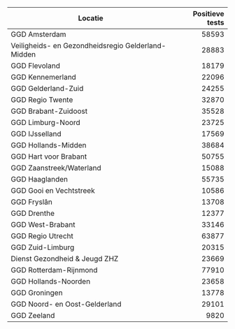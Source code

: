 | Locatie | Positieve tests |
|---------|----------------:|
| GGD Amsterdam                            | 58593 |
| Veiligheids- en Gezondheidsregio Gelderland-Midden | 28883 |
| GGD Flevoland                            | 18179 |
| GGD Kennemerland                         | 22096 |
| GGD Gelderland-Zuid                      | 24255 |
| GGD Regio Twente                         | 32870 |
| GGD Brabant-Zuidoost                     | 35528 |
| GGD Limburg-Noord                        | 23725 |
| GGD IJsselland                           | 17569 |
| GGD Hollands-Midden                      | 38684 |
| GGD Hart voor Brabant                    | 50755 |
| GGD Zaanstreek/Waterland                 | 15088 |
| GGD Haaglanden                           | 55735 |
| GGD Gooi en Vechtstreek                  | 10586 |
| GGD Fryslân                              | 13708 |
| GGD Drenthe                              | 12377 |
| GGD West-Brabant                         | 33146 |
| GGD Regio Utrecht                        | 63877 |
| GGD Zuid-Limburg                         | 20315 |
| Dienst Gezondheid & Jeugd ZHZ            | 23669 |
| GGD Rotterdam-Rijnmond                   | 77910 |
| GGD Hollands-Noorden                     | 23658 |
| GGD Groningen                            | 13778 |
| GGD Noord- en Oost-Gelderland            | 29101 |
| GGD Zeeland                              |  9820 |
